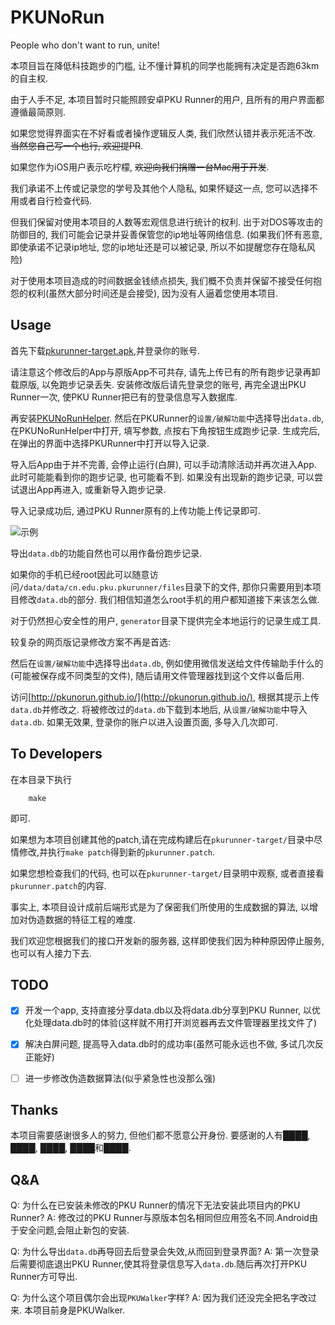 # PKUNoRun

People who don't want to run, unite!

本项目旨在降低科技跑步的门槛, 让不懂计算机的同学也能拥有决定是否跑63km的自主权.

由于人手不足, 本项目暂时只能照顾安卓PKU Runner的用户, 且所有的用户界面都遵循最简原则.

如果您觉得界面实在不好看或者操作逻辑反人类, 我们欣然认错并表示死活不改. <del>当然您自己写一个也行, 欢迎提PR</del>.

如果您作为iOS用户表示吃柠檬, <del>欢迎向我们捐赠一台Mac用于开发</del>.

我们承诺不上传或记录您的学号及其他个人隐私, 如果怀疑这一点, 您可以选择不用或者自行检查代码.

但我们保留对使用本项目的人数等宏观信息进行统计的权利. 出于对DOS等攻击的防御目的, 我们可能会记录并妥善保管您的ip地址等网络信息. (如果我们怀有恶意, 即使承诺不记录ip地址, 您的ip地址还是可以被记录, 所以不如提醒您存在隐私风险)

对于使用本项目造成的时间数据金钱绩点损失, 我们概不负责并保留不接受任何抱怨的权利(虽然大部分时间还是会接受), 因为没有人逼着您使用本项目.

## Usage

首先下载[pkurunner-target.apk](https://github.com/PKUNoRun/PKUNoRun/releases/download/v1.2.6/pkurunner-target.apk),并登录你的账号.

请注意这个修改后的App与原版App不可共存, 请先上传已有的所有跑步记录再卸载原版, 以免跑步记录丢失. 安装修改版后请先登录您的账号, 再完全退出PKU Runner一次, 使PKU Runner把已有的登录信息写入数据库.

再安装[PKUNoRunHelper](https://github.com/PKUNoRun/PKUNoRunHelper/releases/tag/v1.2.8). 然后在PKURunner的`设置/破解功能`中选择导出`data.db`, 在PKUNoRunHelper中打开, 填写参数, 点按右下角按钮生成跑步记录. 生成完后, 在弹出的界面中选择PKURunner中打开以导入记录.

导入后App由于并不完善, 会停止运行(白屏), 可以手动清除活动并再次进入App. 此时可能能看到你的跑步记录, 也可能看不到. 如果没有出现新的跑步记录, 可以尝试退出App再进入, 或重新导入跑步记录.

导入记录成功后, 通过PKU Runner原有的上传功能上传记录即可.

![示例](https://github.com/PKUNoRun/PKUNoRun/blob/master/demo.gif)

导出`data.db`的功能自然也可以用作备份跑步记录.

如果你的手机已经root因此可以随意访问`/data/data/cn.edu.pku.pkurunner/files`目录下的文件, 那你只需要用到本项目修改`data.db`的部分. 我们相信知道怎么root手机的用户都知道接下来该怎么做.

对于仍然担心安全性的用户, `generator`目录下提供完全本地运行的记录生成工具.

较复杂的网页版记录修改方案不再是首选:

然后在`设置/破解功能`中选择导出`data.db`, 例如使用微信发送给文件传输助手什么的(可能被保存成不同类型的文件), 随后请用文件管理器找到这个文件以备后用.

访问[http://pkunorun.github.io/](http://pkunorun.github.io/), 根据其提示上传`data.db`并修改之. 将被修改过的`data.db`下载到本地后, 从`设置/破解功能`中导入`data.db`. 如果无效果, 登录你的账户以进入设置页面, 多导入几次即可.

## To Developers

在本目录下执行

```shell
    make
```

即可.

如果想为本项目创建其他的patch,请在完成构建后在`pkurunner-target/`目录中尽情修改,并执行`make patch`得到新的`pkurunner.patch`.

如果您想检查我们的代码, 也可以在`pkurunner-target/`目录明中观察, 或者直接看`pkurunner.patch`的内容.

事实上, 本项目设计成前后端形式是为了保密我们所使用的生成数据的算法, 以增加对伪造数据的特征工程的难度.

我们欢迎您根据我们的接口开发新的服务器, 这样即使我们因为种种原因停止服务, 也可以有人接力下去.

## TODO

- [x] 开发一个app, 支持直接分享data.db以及将data.db分享到PKU Runner, 以优化处理data.db时的体验(这样就不用打开浏览器再去文件管理器里找文件了)

- [x] 解决白屏问题, 提高导入data.db时的成功率(虽然可能永远也不做, 多试几次反正能好)

- [ ] 进一步修改伪造数据算法(似乎紧急性也没那么强)

## Thanks

本项目需要感谢很多人的努力, 但他们都不愿意公开身份. 要感谢的人有████, ████, ████, ████和████.

## Q&A

Q:
    为什么在已安装未修改的PKU Runner的情况下无法安装此项目内的PKU Runner?
A:
    修改过的PKU Runner与原版本包名相同但应用签名不同.Android由于安全问题,会阻止新包的安装.

Q:
    为什么导出`data.db`再导回去后登录会失效,从而回到登录界面?
A:
    第一次登录后需要彻底退出PKU Runner,使其将登录信息写入`data.db`.随后再次打开PKU Runner方可导出.

Q:
    为什么这个项目偶尔会出现`PKUWalker`字样?
A:
    因为我们还没完全把名字改过来. 本项目前身是PKUWalker.
</p>
